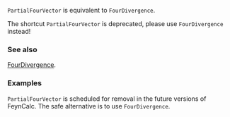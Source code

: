 `PartialFourVector` is equivalent to `FourDivergence`.

The shortcut `PartialFourVector` is deprecated, please use `FourDivergence` instead!

### See also

[FourDivergence](FourDivergence).

### Examples

`PartialFourVector` is scheduled for removal in the future versions of FeynCalc. The safe alternative is to use `FourDivergence`.